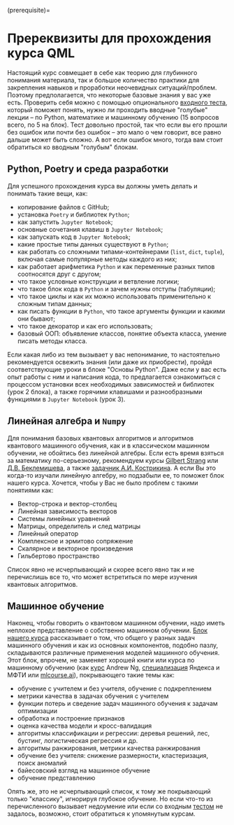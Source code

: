 (prerequisite)=

# Пререквизиты для прохождения курса QML

Настоящий курс совмещает в себе как теорию для глубинного понимания материала, так и большое количество практики для закрепления навыков и проработки неочевидных ситуаций/проблем. Поэтому предполагается, что некоторые базовые знания у вас уже есть. Проверить себя можно с помощью опционального [входного теста](https://ods.ai/tracks/qmlcourse/blocks/ee9f2a26-6234-4a72-84a6-a05de035bb1a), который поможет понять, нужно ли проходить вводные "голубые" лекции – по Python, математике и машинному обучению (15 вопросов всего, по 5 на блок). Тест довольно простой, так что если вы его прошли без ошибок или почти без ошибок – это мало о чем говорит, все равно дальше может быть сложно. А вот если ошибок много, тогда вам стоит обратиться ко вводным "голубым" блокам.

## Python, Poetry и среда разработки
Для успешного прохождения курса вы должны уметь делать и понимать такие вещи, как:

- копирование файлов с GitHub;
- установка `Poetry` и библиотек `Python`;
- как запустить `Jupyter Notebook`;
- основные сочетания клавиш в `Jupyter Notebook`;
- как запускать код в `Jupyter Notebook`;
- какие простые типы данных существуют в `Python`;
- как работать со сложными типами-контейнерами (`list`, `dict`, `tuple`), включая самые популярные методы каждого из них;
- как работает арифметика `Python` и как переменные разных типов соотносятся друг с другом;
- что такое условные конструкции и ветвление логики;
- что такое блок кода в `Python` и зачем нужны отступы (табуляции);
- что такое циклы и как их можно использовать применительно к сложным типам данных;
- как писать функции в `Python`, что такое аргументы функции и какими они бывают;
- что такое декоратор и как его использовать;
- базовый ООП: объявление классов, понятие объекта класса, умение писать методы класса.

Если какая либо из тем вызывает у вас непонимание, то настоятельно рекомендуется освежить знания (или даже их приобрести), пройдя соответствующие уроки в блоке "Основы Python". Даже если у вас есть опыт работы с ним и написания кода, то предлагается ознакомиться с процессом установки всех необходимых зависимостей и библиотек (урок 2 блока), а также горячими клавишами и разнообразными функциями в `Jupyter Notebook` (урок 3).

## Линейная алгебра и `Numpy`

Для понимания базовых квантовых алгоритмов и алгоритмов квантового машинного обучения, как и в классическом машинном обучении, не обойтись без линейной алгебры. Если есть время взяться за математику по-серьезному, рекомендуем курсы [Gilbert Strang](https://ocw.mit.edu/courses/mathematics/18-06-linear-algebra-spring-2010/video-lectures/) или [Д.В. Беклемишева](https://www.litres.ru/d-v-beklemishev/kurs-analiticheskoy-geometrii-i-lineynoy-algebry-66005405/), а также [задачник А.И. Кострикина](https://biblio.mccme.ru/node/2192). А если Вы это когда-то изучали линейную алгебру, но подзабыли ее, то поможет блок нашего курса. Хочется, чтобы у Вас не было проблем с такими понятиями как:

* Вектор-строка и вектор-столбец
* Линейная зависимость векторов
* Системы линейных уравнений
* Матрицы, определитель и след матрицы
* Линейный оператор
* Комплексное и эрмитово сопряжение
* Скалярное и векторное произведения
* Гильбертово пространство

Список явно не исчерпывающий и скорее всего явно так и не перечислишь все то, что может встретиться по мере изучения квантовых алгоритмов.

## Машинное обучение

Наконец, чтобы говорить о квантовом машинном обучении, надо иметь неплохое представление о собственно машинном обучении. [Блок нашего курса](ml_intro) рассказывает о том, что общего у разных задач машинного обучения и как из основных компонентов, подобно пазлу, складываются различные применения моделей машинного обучения. Этот блок, впрочем, не заменяет хорошей книги или курса по машинному обучению (как [курс](https://www.coursera.org/learn/machine-learning) Andrew Ng, [специализация](https://ru.coursera.org/specializations/machine-learning-data-analysis) Яндекса и МФТИ или [mlcourse.ai](https://mlcourse.ai)), покрывающего такие темы как:

* обучение с учителем и без учителя, обучение с подкреплением
* метрики качества в задачах обучения с учителем
* функции потерь и сведение задач машинного обучения к задачам оптимизации
* обработка и построение признаков
* оценка качества модели и кросс-валидация
* алгоритмы классификации и регрессии: деревья решений, лес, бустинг, логистическая регрессия и др.
* алгоритмы ранжирования, метрики качества ранжирования
* обучение без учителя: снижение размерности, кластеризация, поиск аномалий
* байесовский взгляд на машинное обучение
* обучение представлению

Опять же, это не исчерпывающий список, к тому же покрывающий только "классику", игнорируя глубокое обучение. Но если что-то из перечисленного вызывает недоумение или если со входным [тестом](https://ods.ai/tracks/qmlcourse/blocks/ee9f2a26-6234-4a72-84a6-a05de035bb1a) не задалось, возможно, стоит обратиться к упомянутым курсам.

